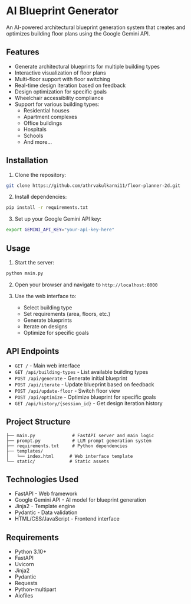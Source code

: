 # AI Blueprint Generator

An AI-powered architectural blueprint generation system that creates and optimizes building floor plans using the Google Gemini API.

## Features

- Generate architectural blueprints for multiple building types
- Interactive visualization of floor plans
- Multi-floor support with floor switching
- Real-time design iteration based on feedback
- Design optimization for specific goals
- Wheelchair accessibility compliance
- Support for various building types:
  - Residential houses
  - Apartment complexes
  - Office buildings
  - Hospitals
  - Schools
  - And more...

## Installation

1. Clone the repository:
```sh
git clone https://github.com/athrvakulkarni11/floor-planner-2d.git

```

2. Install dependencies:
```sh
pip install -r requirements.txt
```

3. Set up your Google Gemini API key:
```sh
export GEMINI_API_KEY="your-api-key-here"
```

## Usage

1. Start the server:
```sh
python main.py
```

2. Open your browser and navigate to `http://localhost:8000`

3. Use the web interface to:
   - Select building type
   - Set requirements (area, floors, etc.)
   - Generate blueprints
   - Iterate on designs
   - Optimize for specific goals

## API Endpoints

- `GET /` - Main web interface
- `GET /api/building-types` - List available building types
- `POST /api/generate` - Generate initial blueprint
- `POST /api/iterate` - Update blueprint based on feedback
- `POST /api/update-floor` - Switch floor view
- `POST /api/optimize` - Optimize blueprint for specific goals
- `GET /api/history/{session_id}` - Get design iteration history

## Project Structure

```
├── main.py              # FastAPI server and main logic
├── prompt.py            # LLM prompt generation system
├── requirements.txt     # Python dependencies
├── templates/
│   └── index.html      # Web interface template
└── static/             # Static assets
```

## Technologies Used

- FastAPI - Web framework
- Google Gemini API - AI model for blueprint generation
- Jinja2 - Template engine
- Pydantic - Data validation
- HTML/CSS/JavaScript - Frontend interface

## Requirements

- Python 3.10+
- FastAPI
- Uvicorn
- Jinja2
- Pydantic
- Requests
- Python-multipart
- Aiofiles
